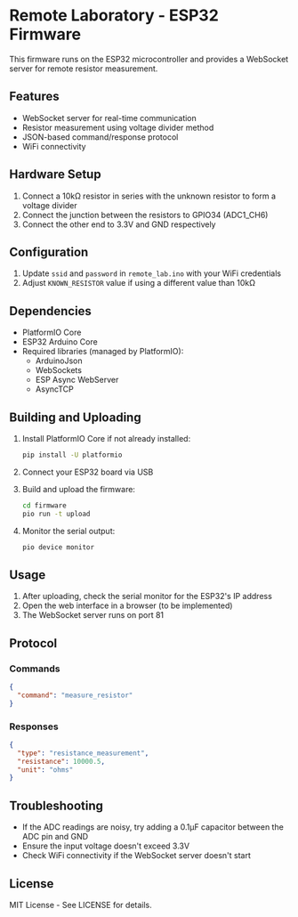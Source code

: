 # Remote Laboratory - ESP32 Firmware

This firmware runs on the ESP32 microcontroller and provides a WebSocket server for remote resistor measurement.

## Features

- WebSocket server for real-time communication
- Resistor measurement using voltage divider method
- JSON-based command/response protocol
- WiFi connectivity

## Hardware Setup

1. Connect a 10kΩ resistor in series with the unknown resistor to form a voltage divider
2. Connect the junction between the resistors to GPIO34 (ADC1_CH6)
3. Connect the other end to 3.3V and GND respectively

## Configuration

1. Update `ssid` and `password` in `remote_lab.ino` with your WiFi credentials
2. Adjust `KNOWN_RESISTOR` value if using a different value than 10kΩ

## Dependencies

- PlatformIO Core
- ESP32 Arduino Core
- Required libraries (managed by PlatformIO):
  - ArduinoJson
  - WebSockets
  - ESP Async WebServer
  - AsyncTCP

## Building and Uploading

1. Install PlatformIO Core if not already installed:
   ```bash
   pip install -U platformio
   ```

2. Connect your ESP32 board via USB

3. Build and upload the firmware:
   ```bash
   cd firmware
   pio run -t upload
   ```

4. Monitor the serial output:
   ```bash
   pio device monitor
   ```

## Usage

1. After uploading, check the serial monitor for the ESP32's IP address
2. Open the web interface in a browser (to be implemented)
3. The WebSocket server runs on port 81

## Protocol

### Commands

```json
{
  "command": "measure_resistor"
}
```

### Responses

```json
{
  "type": "resistance_measurement",
  "resistance": 10000.5,
  "unit": "ohms"
}
```

## Troubleshooting

- If the ADC readings are noisy, try adding a 0.1μF capacitor between the ADC pin and GND
- Ensure the input voltage doesn't exceed 3.3V
- Check WiFi connectivity if the WebSocket server doesn't start

## License

MIT License - See LICENSE for details.
